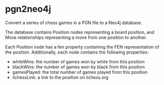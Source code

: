 # pgn2neo4j
Convert a series of chess games in a PGN file to a Neo4j database.

The database contains Position nodes representing a board position, and Move relationships representing a move from one position to another.

Each Position node has a fen property containing the FEN representation of the position. Additionally, each node contains the following properties:
* whiteWins: the number of games won by white from this position
* blackWins: the number of games won by black from this position
* gamesPlayed: the total number of games played from this position
* lichessLink: a link to the position on lichess.org